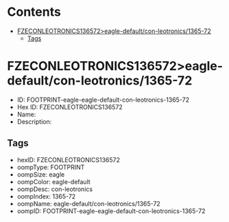 



Contents
========

* [FZECONLEOTRONICS136572>eagle-default/con-leotronics/1365-72](#fzeconleotronics136572eagle-defaultcon-leotronics1365-72)
	* [Tags](#tags)

# FZECONLEOTRONICS136572>eagle-default/con-leotronics/1365-72

- ID: FOOTPRINT-eagle-eagle-default-con-leotronics-1365-72
- Hex ID: FZECONLEOTRONICS136572
- Name: 
- Description: 

## Tags

- hexID: FZECONLEOTRONICS136572
- oompType: FOOTPRINT
- oompSize: eagle
- oompColor: eagle-default
- oompDesc: con-leotronics
- oompIndex: 1365-72
- oompName: eagle-default/con-leotronics/1365-72
- oompID: FOOTPRINT-eagle-eagle-default-con-leotronics-1365-72
